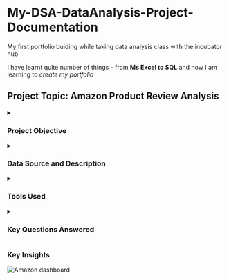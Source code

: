 # My-DSA-DataAnalysis-Project-Documentation
My first portfolio buiding while taking data analysis class with the incubator hub

I have learnt quite number of things - from **Ms Excel to SQL** and now I am learning to *create my portfolio* 

## Project Topic: Amazon Product Review Analysis

<details>
<summary>
  
### Project Objective
</summary>

To analyze Amazon product and customer review data in order to uncover actionable insights that inform product improvement, marketing strategies, and customer engagement initiatives.

</details>

<details> <summary>
  
### Data Source and Description
</summary>

The dataset contains information scraped from Amazon product pages. It consists of 1,465 Amazon products with 16 fields, including:
- Product Details: Name, Category, Price, Discount, Ratings
- Customer Engagement: Number of Reviews, Review Titles & Content (aggregated)

Each row represents a unique product entry, with customer reviews embedded as comma-separated values.

</details>

<details> <summary>
    
### Tools Used 
</summary>

 - Microsoft Excel: Data cleaning, transformation, and pivot analysis
     - Ensuregd the right data type
     - Created Calculated columns where necessary
 - Excel Dashboard: Custom visuals and KPI cards created to showcase insights interactively
  
</details>


<details> <summary>
  
### Key Questions Answered
</summary>

- What is the average discount percentage by product category?
- How many products are listed under each category?
- What is the total number of reviews per category?
- Which products have the highest average ratings?
- What is the average actual vs. discounted price by category?
- Which products have the highest number of reviews?
- How many products have a discount of 50% or more?
- What is the distribution of product ratings?
- What is the total potential revenue by category?
- How are products distributed across price range buckets?
- What is the relationship between discount percentage and rating?
- How many products have fewer than 1,000 reviews?
- Which categories offer the highest discounts?
- Top 5 products based on rating and review count combined


</details>

<summary>
  
### Key Insights
</summary>

![Amazon dashboard](https://github.com/user-attachments/assets/3ab933ac-1adc-40fa-a571-04d2333a38ee)



</details>
